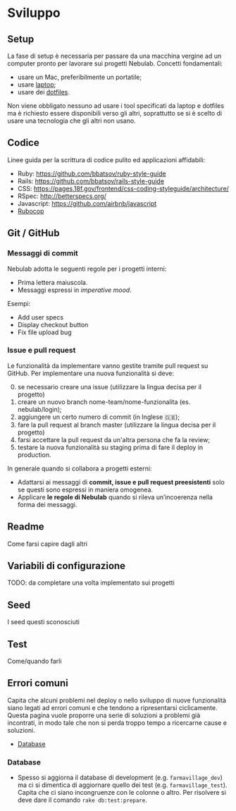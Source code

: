 # Sviluppo

## Setup

La fase di setup è necessaria per passare da una macchina vergine ad un computer
pronto per lavorare sui progetti Nebulab. Concetti fondamentali:
  
  * usare un Mac, preferibilmente un portatile;
  * usare [laptop](https://github.com/thoughtbot/laptop);
  * usare dei [dotfiles](http://github.com/nebulab/dotfiles).

Non viene obbligato nessuno ad usare i tool specificati da laptop e dotfiles ma è richiesto essere 
disponibili verso gli altri, soprattutto se si è scelto di usare una tecnologia che gli altri non 
usano.

## Codice

Linee guida per la scrittura di codice pulito ed applicazioni affidabili:

- Ruby: https://github.com/bbatsov/ruby-style-guide
- Rails: https://github.com/bbatsov/rails-style-guide
- CSS: https://pages.18f.gov/frontend/css-coding-styleguide/architecture/
- RSpec: http://betterspecs.org/
- Javascript: https://github.com/airbnb/javascript
- [Rubocop](https://github.com/nebulab/nebulab/wiki/Rubocop)

## Git / GitHub

### Messaggi di commit

Nebulab adotta le seguenti regole per i progetti interni:

- Prima lettera maiuscola.
- Messaggi espressi in *imperative mood*.

Esempi: 

- Add user specs
- Display checkout button
- Fix file upload bug

### Issue e pull request

Le funzionalità da implementare vanno gestite tramite pull request su GitHub. Per implementare una 
nuova funzionalità si deve:

0. se necessario creare una issue (utilizzare la lingua decisa per il progetto)
1. creare un nuovo branch nome-team/nome-funzionalita (es. nebulab/login);
2. aggiungere un certo numero di commit (in Inglese :gb:);
3. fare la pull request al branch master (utilizzare la lingua decisa per il progetto)
4. farsi accettare la pull request da un'altra persona che fa la review;
5. testare la nuova funzionalità su staging prima di fare il deploy in production.

In generale quando si collabora a progetti esterni:

- Adattarsi ai messaggi di **commit, issue e pull request preesistenti** solo se questi sono 
  espressi in maniera omogenea.
- Applicare **le regole di Nebulab** quando si rileva un’incoerenza nella forma dei messaggi.

## Readme

Come farsi capire dagli altri

## Variabili di configurazione

TODO: da completare una volta implementato sui progetti

## Seed

I seed questi sconosciuti

## Test

Come/quando farli

## Errori comuni

Capita che alcuni problemi nel deploy o nello sviluppo di nuove funzionalità siano legati ad errori 
comuni e che tendono a ripresentarsi ciclicamente. Questa pagina vuole proporre una serie di 
soluzioni a problemi già incontrati, in modo tale che non si perda troppo tempo a ricercarne cause e 
soluzioni.

- [Database](#database)

### Database

- Spesso si aggiorna il database di development (e.g. `farmavillage_dev`) ma ci si dimentica di 
aggiornare quello dei test (e.g. `farmavillage_test`). Capita che ci siano incongruenze con le 
colonne o altro. Per risolvere si deve dare il comando `rake db:test:prepare`.
